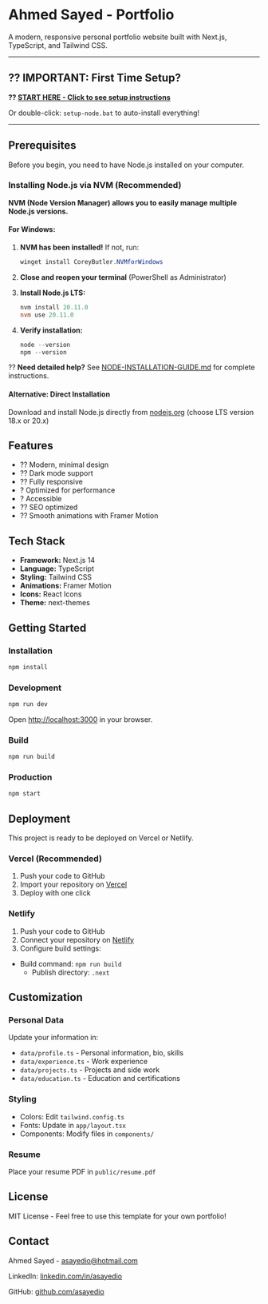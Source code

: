 # Ahmed Sayed - Portfolio

A modern, responsive personal portfolio website built with Next.js, TypeScript, and Tailwind CSS.

---

## ?? IMPORTANT: First Time Setup?

**?? [START HERE - Click to see setup instructions](START-HERE.md)**

Or double-click: `setup-node.bat` to auto-install everything!

---

## Prerequisites

Before you begin, you need to have Node.js installed on your computer.

### Installing Node.js via NVM (Recommended)

**NVM (Node Version Manager) allows you to easily manage multiple Node.js versions.**

#### For Windows:

1. **NVM has been installed!** If not, run:
   ```powershell
   winget install CoreyButler.NVMforWindows
   ```

2. **Close and reopen your terminal** (PowerShell as Administrator)

3. **Install Node.js LTS:**
   ```powershell
   nvm install 20.11.0
   nvm use 20.11.0
   ```

4. **Verify installation:**
   ```powershell
   node --version
   npm --version
   ```

?? **Need detailed help?** See [NODE-INSTALLATION-GUIDE.md](NODE-INSTALLATION-GUIDE.md) for complete instructions.

#### Alternative: Direct Installation

Download and install Node.js directly from [nodejs.org](https://nodejs.org/) (choose LTS version 18.x or 20.x)

## Features

- ?? Modern, minimal design
- ?? Dark mode support
- ?? Fully responsive
- ? Optimized for performance
- ? Accessible
- ?? SEO optimized
- ?? Smooth animations with Framer Motion

## Tech Stack

- **Framework:** Next.js 14
- **Language:** TypeScript
- **Styling:** Tailwind CSS
- **Animations:** Framer Motion
- **Icons:** React Icons
- **Theme:** next-themes

## Getting Started

### Installation

```bash
npm install
```

### Development

```bash
npm run dev
```

Open [http://localhost:3000](http://localhost:3000) in your browser.

### Build

```bash
npm run build
```

### Production

```bash
npm start
```

## Deployment

This project is ready to be deployed on Vercel or Netlify.

### Vercel (Recommended)

1. Push your code to GitHub
2. Import your repository on [Vercel](https://vercel.com)
3. Deploy with one click

### Netlify

1. Push your code to GitHub
2. Connect your repository on [Netlify](https://netlify.com)
3. Configure build settings:
 - Build command: `npm run build`
   - Publish directory: `.next`

## Customization

### Personal Data

Update your information in:
- `data/profile.ts` - Personal information, bio, skills
- `data/experience.ts` - Work experience
- `data/projects.ts` - Projects and side work
- `data/education.ts` - Education and certifications

### Styling

- Colors: Edit `tailwind.config.ts`
- Fonts: Update in `app/layout.tsx`
- Components: Modify files in `components/`

### Resume

Place your resume PDF in `public/resume.pdf`

## License

MIT License - Feel free to use this template for your own portfolio!

## Contact

Ahmed Sayed - [asayedio@hotmail.com](mailto:asayedio@hotmail.com)

LinkedIn: [linkedin.com/in/asayedio](https://www.linkedin.com/in/asayedio/)

GitHub: [github.com/asayedio](https://github.com/asayedio)
